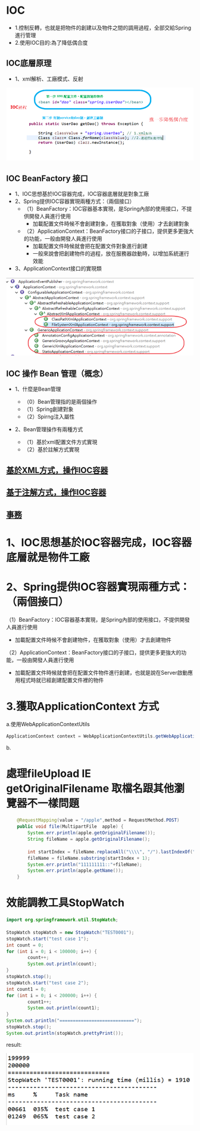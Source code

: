 # IOC

- 1.控制反轉，也就是把物件的創建以及物件之間的調用過程，全部交給Spring進行管理
- 2.使用IOC目的:為了降低偶合度

## IOC底層原理

- 1、xml解析、工廠模式、反射

![002](imgs/2.png)

## IOC BeanFactory 接口

- 1、IOC思想基於IOC容器完成，IOC容器底層就是對象工廠
- 2、Spring提供IOC容器實現兩種方式：（兩個接口）
    - （1）BeanFactory：IOC容器基本實現，是Spring內部的使用接口，不提供開發人員進行使用
        * 加載配置文件時候不會創建對象，在獲取對象（使用）才去創建對象
    - （2）ApplicationContext：BeanFactory接口的子接口，提供更多更強大的功能，一般由開發人員進行使用
        * 加載配置文件時候就會把在配置文件對象進行創建
        * 一般來說會把創建物件的過程，放在服務器啟動時，以增加系統運行效能
- 3、ApplicationContext接口的實現類

![001](imgs/1.png)

## IOC 操作 Bean 管理（概念）

- 1、什麼是Bean管理
    - （0）Bean管理指的是兩個操作
    - （1）Spring創建對象
    - （2）Spirng注入屬性

- 2、Bean管理操作有兩種方式
    - （1）基於xml配置文件方式實現
    - （2）基於註解方式實現

## [基於XML方式，操作IOC容器](SpringFramework/xmlBean.md)


## [基于注解方式，操作IOC容器](SpringFramework/annotationBean.md)

## [事務](SpringFramework/tx.md)


# 1、IOC思想基於IOC容器完成，IOC容器底層就是物件工廠
# 2、Spring提供IOC容器實現兩種方式：（兩個接口）
  （1）BeanFactory：IOC容器基本實現，是Spring內部的使用接口，不提供開發人員進行使用
 * 加載配置文件時候不會創建物件，在獲取對象（使用）才去創建物件
 
  （2）ApplicationContext：BeanFactory接口的子接口，提供更多更強大的功能，一般由開發人員進行使用
  * 加載配置文件時候就會把在配置文件物件進行創建，也就是說在Server啟動應用程式時就已經創建配置文件裡的物件

# 3.獲取ApplicationContext 方式

  a.使用WebApplicationContextUtils

```java
ApplicationContext context = WebApplicationContextUtils.getWebApplicationContext(this.getServletContext());
```

b.

# 處理fileUpload IE getOriginalFilename 取檔名跟其他瀏覽器不一樣問題


```java
	@RequestMapping(value = "/apple",method = RequestMethod.POST)
	public void file(MultipartFile  apple) {
		System.err.println(apple.getOriginalFilename());
		String fileName = apple.getOriginalFilename();

		int startIndex = fileName.replaceAll("\\\\", "/").lastIndexOf("/");
		fileName = fileName.substring(startIndex + 1);
		System.err.println("111111111::"+fileName);
		System.err.println(apple.getName());
	}
```

# 效能調教工具StopWatch

```java
import org.springframework.util.StopWatch;

StopWatch stopWatch = new StopWatch("TEST0001");
stopWatch.start("test case 1");
int count = 0;
for (int i = 0; i < 100000; i++) {
		count++;
		System.out.println(count);
}
stopWatch.stop();
stopWatch.start("test case 2");
int count1 = 0;
for (int i = 0; i < 200000; i++) {
		count1++;
		System.out.println(count1);
}
System.out.println("============================");
stopWatch.stop();
System.out.println(stopWatch.prettyPrint());
```
result:

![059](../images/pic059.png)






